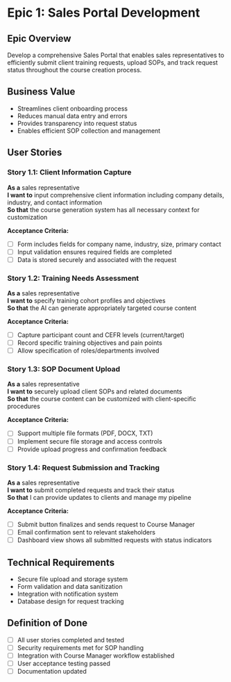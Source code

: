 # Epic 1: Sales Portal Development

## Epic Overview
Develop a comprehensive Sales Portal that enables sales representatives to efficiently submit client training requests, upload SOPs, and track request status throughout the course creation process.

## Business Value
- Streamlines client onboarding process
- Reduces manual data entry and errors
- Provides transparency into request status
- Enables efficient SOP collection and management

## User Stories

### Story 1.1: Client Information Capture
**As a** sales representative  
**I want to** input comprehensive client information including company details, industry, and contact information  
**So that** the course generation system has all necessary context for customization  

**Acceptance Criteria:**
- [ ] Form includes fields for company name, industry, size, primary contact
- [ ] Input validation ensures required fields are completed
- [ ] Data is stored securely and associated with the request

### Story 1.2: Training Needs Assessment
**As a** sales representative  
**I want to** specify training cohort profiles and objectives  
**So that** the AI can generate appropriately targeted course content  

**Acceptance Criteria:**
- [ ] Capture participant count and CEFR levels (current/target)
- [ ] Record specific training objectives and pain points
- [ ] Allow specification of roles/departments involved

### Story 1.3: SOP Document Upload
**As a** sales representative  
**I want to** securely upload client SOPs and related documents  
**So that** the course content can be customized with client-specific procedures  

**Acceptance Criteria:**
- [ ] Support multiple file formats (PDF, DOCX, TXT)
- [ ] Implement secure file storage and access controls
- [ ] Provide upload progress and confirmation feedback

### Story 1.4: Request Submission and Tracking
**As a** sales representative  
**I want to** submit completed requests and track their status  
**So that** I can provide updates to clients and manage my pipeline  

**Acceptance Criteria:**
- [ ] Submit button finalizes and sends request to Course Manager
- [ ] Email confirmation sent to relevant stakeholders
- [ ] Dashboard view shows all submitted requests with status indicators

## Technical Requirements
- Secure file upload and storage system
- Form validation and data sanitization
- Integration with notification system
- Database design for request tracking

## Definition of Done
- [ ] All user stories completed and tested
- [ ] Security requirements met for SOP handling
- [ ] Integration with Course Manager workflow established
- [ ] User acceptance testing passed
- [ ] Documentation updated